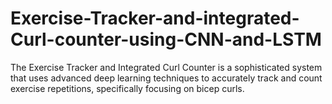 # Exercise-Tracker-and-integrated-Curl-counter-using-CNN-and-LSTM
 The Exercise Tracker and Integrated Curl Counter is a sophisticated system that uses advanced deep learning techniques to accurately  track and count exercise repetitions, specifically focusing on bicep curls. 
